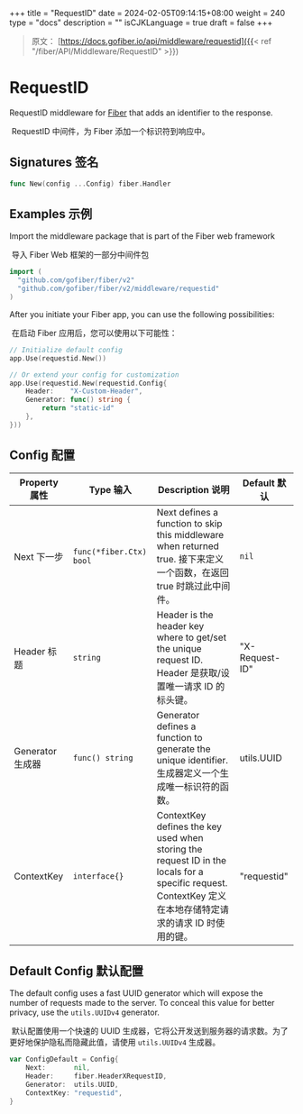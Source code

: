 +++
title = "RequestID"
date = 2024-02-05T09:14:15+08:00
weight = 240
type = "docs"
description = ""
isCJKLanguage = true
draft = false
+++

> 原文： [https://docs.gofiber.io/api/middleware/requestid]({{< ref "/fiber/API/Middleware/RequestID" >}})

# RequestID

RequestID middleware for [Fiber](https://github.com/gofiber/fiber) that adds an identifier to the response.

​	RequestID 中间件，为 Fiber 添加一个标识符到响应中。

## Signatures 签名

```go
func New(config ...Config) fiber.Handler
```



## Examples 示例 

Import the middleware package that is part of the Fiber web framework

​	导入 Fiber Web 框架的一部分中间件包

```go
import (
  "github.com/gofiber/fiber/v2"
  "github.com/gofiber/fiber/v2/middleware/requestid"
)
```



After you initiate your Fiber app, you can use the following possibilities:

​	在启动 Fiber 应用后，您可以使用以下可能性：

```go
// Initialize default config
app.Use(requestid.New())

// Or extend your config for customization
app.Use(requestid.New(requestid.Config{
    Header:    "X-Custom-Header",
    Generator: func() string {
        return "static-id"
    },
}))
```



## Config 配置

| Property 属性    | Type 输入               | Description 说明                                             | Default 默认   |
| ---------------- | ----------------------- | ------------------------------------------------------------ | -------------- |
| Next 下一步      | `func(*fiber.Ctx) bool` | Next defines a function to skip this middleware when returned true. 接下来定义一个函数，在返回 true 时跳过此中间件。 | `nil`          |
| Header 标题      | `string`                | Header is the header key where to get/set the unique request ID. Header 是获取/设置唯一请求 ID 的标头键。 | "X-Request-ID" |
| Generator 生成器 | `func() string`         | Generator defines a function to generate the unique identifier. 生成器定义一个生成唯一标识符的函数。 | utils.UUID     |
| ContextKey       | `interface{}`           | ContextKey defines the key used when storing the request ID in the locals for a specific request. ContextKey 定义在本地存储特定请求的请求 ID 时使用的键。 | "requestid"    |

## Default Config 默认配置 

The default config uses a fast UUID generator which will expose the number of requests made to the server. To conceal this value for better privacy, use the `utils.UUIDv4` generator.

​	默认配置使用一个快速的 UUID 生成器，它将公开发送到服务器的请求数。为了更好地保护隐私而隐藏此值，请使用 `utils.UUIDv4` 生成器。

```go
var ConfigDefault = Config{
    Next:       nil,
    Header:     fiber.HeaderXRequestID,
    Generator:  utils.UUID,
    ContextKey: "requestid",
}
```
